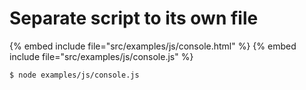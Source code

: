 # Separate script to its own file

{% embed include file="src/examples/js/console.html" %}
{% embed include file="src/examples/js/console.js" %}

```
$ node examples/js/console.js
```

